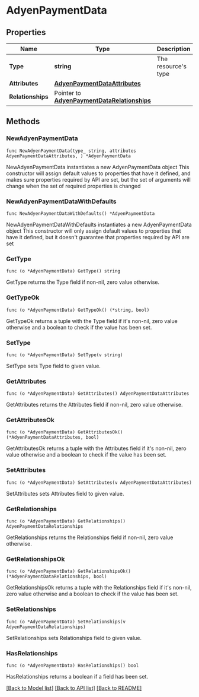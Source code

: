 # AdyenPaymentData

## Properties

Name | Type | Description | Notes
------------ | ------------- | ------------- | -------------
**Type** | **string** | The resource&#39;s type | 
**Attributes** | [**AdyenPaymentDataAttributes**](AdyenPaymentDataAttributes.md) |  | 
**Relationships** | Pointer to [**AdyenPaymentDataRelationships**](AdyenPaymentDataRelationships.md) |  | [optional] 

## Methods

### NewAdyenPaymentData

`func NewAdyenPaymentData(type_ string, attributes AdyenPaymentDataAttributes, ) *AdyenPaymentData`

NewAdyenPaymentData instantiates a new AdyenPaymentData object
This constructor will assign default values to properties that have it defined,
and makes sure properties required by API are set, but the set of arguments
will change when the set of required properties is changed

### NewAdyenPaymentDataWithDefaults

`func NewAdyenPaymentDataWithDefaults() *AdyenPaymentData`

NewAdyenPaymentDataWithDefaults instantiates a new AdyenPaymentData object
This constructor will only assign default values to properties that have it defined,
but it doesn't guarantee that properties required by API are set

### GetType

`func (o *AdyenPaymentData) GetType() string`

GetType returns the Type field if non-nil, zero value otherwise.

### GetTypeOk

`func (o *AdyenPaymentData) GetTypeOk() (*string, bool)`

GetTypeOk returns a tuple with the Type field if it's non-nil, zero value otherwise
and a boolean to check if the value has been set.

### SetType

`func (o *AdyenPaymentData) SetType(v string)`

SetType sets Type field to given value.


### GetAttributes

`func (o *AdyenPaymentData) GetAttributes() AdyenPaymentDataAttributes`

GetAttributes returns the Attributes field if non-nil, zero value otherwise.

### GetAttributesOk

`func (o *AdyenPaymentData) GetAttributesOk() (*AdyenPaymentDataAttributes, bool)`

GetAttributesOk returns a tuple with the Attributes field if it's non-nil, zero value otherwise
and a boolean to check if the value has been set.

### SetAttributes

`func (o *AdyenPaymentData) SetAttributes(v AdyenPaymentDataAttributes)`

SetAttributes sets Attributes field to given value.


### GetRelationships

`func (o *AdyenPaymentData) GetRelationships() AdyenPaymentDataRelationships`

GetRelationships returns the Relationships field if non-nil, zero value otherwise.

### GetRelationshipsOk

`func (o *AdyenPaymentData) GetRelationshipsOk() (*AdyenPaymentDataRelationships, bool)`

GetRelationshipsOk returns a tuple with the Relationships field if it's non-nil, zero value otherwise
and a boolean to check if the value has been set.

### SetRelationships

`func (o *AdyenPaymentData) SetRelationships(v AdyenPaymentDataRelationships)`

SetRelationships sets Relationships field to given value.

### HasRelationships

`func (o *AdyenPaymentData) HasRelationships() bool`

HasRelationships returns a boolean if a field has been set.


[[Back to Model list]](../README.md#documentation-for-models) [[Back to API list]](../README.md#documentation-for-api-endpoints) [[Back to README]](../README.md)


